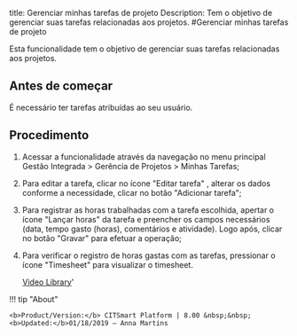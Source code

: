 title: Gerenciar minhas tarefas de projeto
Description: Tem o objetivo de gerenciar suas tarefas relacionadas aos projetos.
#Gerenciar minhas tarefas de projeto

Esta funcionalidade tem o objetivo de gerenciar suas tarefas relacionadas aos
projetos.

Antes de começar
-------------

É necessário ter tarefas atribuídas ao seu usuário.

Procedimento
----------

1.  Acessar a funcionalidade através da navegação no menu principal Gestão
    Integrada \> Gerência de Projetos \> Minhas Tarefas;

2.  Para editar a tarefa, clicar no ícone "Editar tarefa" , alterar os dados conforme a
    necessidade, clicar no botão "Adicionar tarefa";

3.  Para registrar as horas trabalhadas com a tarefa escolhida, apertar o
    ícone "Lançar horas" da tarefa e preencher os campos necessários (data, tempo gasto
    (horas), comentários e atividade). Logo após, clicar no botão "Gravar" para
    efetuar a operação;

4.  Para verificar o registro de horas gastas com as tarefas, pressionar o
    ícone "Timesheet" para visualizar o timesheet.

    
    <i class='fa fa-youtube-play  fa-2x' style='color:#97ce17;vertical-align: middle;'> </i> [Video Library](https://www.youtube.com/playlist?list=PLB5qK2uzf2RNUc7XoNAAOyo3Ex5fKM2db)'

!!! tip "About"

    <b>Product/Version:</b> CITSmart Platform | 8.00 &nbsp;&nbsp;
    <b>Updated:</b>01/18/2019 – Anna Martins

